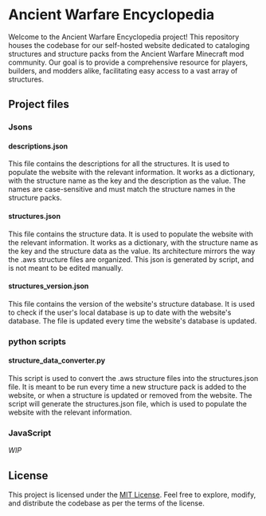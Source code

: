 # Ancient Warfare Encyclopedia

Welcome to the Ancient Warfare Encyclopedia project! This repository houses the codebase for our self-hosted website dedicated to cataloging structures and structure packs from the Ancient Warfare Minecraft mod community. Our goal is to provide a comprehensive resource for players, builders, and modders alike, facilitating easy access to a vast array of structures.

## Project files

### Jsons

#### descriptions.json

This file contains the descriptions for all the structures. It is used to populate the website with the relevant information. It works as a dictionary, with the structure name as the key and the description as the value. The names are case-sensitive and must match the structure names in the structure packs.

#### structures.json

This file contains the structure data. It is used to populate the website with the relevant information. It works as a dictionary, with the structure name as the key and the structure data as the value. Its architecture mirrors the way the .aws structure files are organized.
This json is generated by script, and is not meant to be edited manually.

#### structures_version.json

This file contains the version of the website's structure database. It is used to check if the user's local database is up to date with the website's database. The file is updated every time the website's database is updated.

### python scripts

#### structure_data_converter.py

This script is used to convert the .aws structure files into the structures.json file. It is meant to be run every time a new structure pack is added to the website, or when a structure is updated or removed from the website. The script will generate the structures.json file, which is used to populate the website with the relevant information.

### JavaScript

*WIP*


## License

This project is licensed under the [MIT License](link_to_license). Feel free to explore, modify, and distribute the codebase as per the terms of the license.

